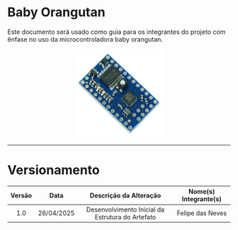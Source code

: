 # Baby Orangutan

Este documento será usado como guia para os integrantes do projeto com ênfase no uso da microcontroladora baby orangutan.

<div align="center">
<img src="https://raw.githubusercontent.com/FelipeFreire-gf/seguidorDeLinha/refs/heads/main/docs/view/baby.jpg" alt="Logo" width="200" height="200">
</div>

---

# Versionamento 

| Versão | Data | Descrição da Alteração | Nome(s) Integrante(s) |
| :----: | :--: | :--------------------: | :-------------------: |
| 1.0 | 26/04/2025 | Desenvolvimento Inicial da Estrutura do Artefato | Felipe das Neves |